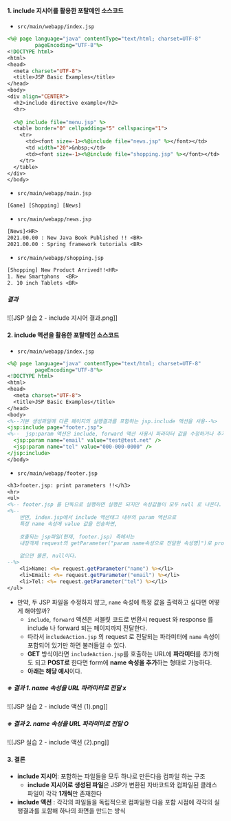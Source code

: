 
#### 1. include 지시어를 활용한 포탈메인 소스코드

- `src/main/webapp/index.jsp`
```jsp
<%@ page language="java" contentType="text/html; charset=UTF-8"  
         pageEncoding="UTF-8"%>  
<!DOCTYPE html>  
<html>  
<head>  
  <meta charset="UTF-8">  
  <title>JSP Basic Examples</title>  
</head>  
<body>  
<div align="CENTER">  
  <h2>include directive example</h2>  
  <hr>  
  
  <%@ include file="menu.jsp" %>  
  <table border="0" cellpadding="5" cellspacing="1">  
    <tr>  
      <td><font size=-1><%@include file="news.jsp" %></font></td>  
      <td width="20">&nbsp;</td>  
      <td><font size=-1><%@include file="shopping.jsp" %></font></td>  
    </tr>  
  </table>  
</div>  
</body>
```

- `src/main/webapp/main.jsp`
```jsp
[Game] [Shopping] [News]
```

- `src/main/webapp/news.jsp`
```jsp
[News]<HR>  
2021.00.00 : New Java Book Published !! <BR>  
2021.00.00 : Spring framework tutorials <BR>
```

- `src/main/webapp/shopping.jsp`
```jsp
[Shopping] New Product Arrived!!<HR>  
1. New Smartphons  <BR>  
2. 10 inch Tablets <BR>
```

##### 결과

![[JSP 실습 2 - include 지시어 결과.png]]


#### 2. include 액션을 활용한 포탈메인 소스코드

- `src/main/webapp/index.jsp`
```jsp
<%@ page language="java" contentType="text/html; charset=UTF-8"  
         pageEncoding="UTF-8"%>  
<!DOCTYPE html>  
<html>  
<head>  
  <meta charset="UTF-8">  
  <title>JSP Basic Examples</title>  
</head>  
<body>  
<%--기본 생성파일에 다른 페이지의 실행결과를 포함하는 jsp.include 액션을 사용--%>  
<jsp:include page="footer.jsp">  
<%--  jsp:param 액션은 include, forward 액션 사용시 파라미터 값을 수정하거나 추가--%>  
  <jsp:param name="email" value="test@test.net" />  
  <jsp:param name="tel" value="000-000-0000" />  
</jsp:include>  
</body>
```

- `src/main/webapp/footer.jsp`
```jsp
<h3>footer.jsp: print parameters !!</h3>  
<hr>  
<ul>  
<%-- footer.jsp 를 단독으로 실행하면 실행은 되지만 속성값들이 모두 null 로 나온다. includeAction.jsp 를 실행하면 email 과 tel 은 출력되고 name 만 null로 나온다.--%>  
<%--  
    반면, index.jsp에서 include 액션태그 내부의 param 액션으로  
    특정 name 속성에 value 값을 전송하면,  
  
    호출되는 jsp파일(현재, footer.jsp) 측에서는  
    내장객체 request의 getParameter("param name속성으로 전달한 속성명]")로 props 값을 전달받을 수 있다.  
  
    없으면 물론, null이다.  
--%>  
    <li>Name: <%= request.getParameter("name") %></li>  
    <li>Email: <%= request.getParameter("email") %></li>  
    <li>Tel: <%= request.getParameter("tel") %></li>  
</ul>
```


- 만약, 두 JSP 파일을 수정하지 않고, `name` 속성에 특정 값을 출력하고 싶다면 어떻게 해야할까?
	- `include`, `forward` 액션은 서블릿 코드로 변환시 request 와 response 를 include 나 forward 되는 페이지까지 전달한다.
	- 따라서 i`ncludeAction.jsp` 의 request 로 전달되는 파라미터에 `name` 속성이 포함되어 있기만 하면 불러들일 수 있다.
	- **GET** 방식이라면 `includeAction.jsp`를 호출하는 URL에 **파라미터**를 추가해도 되고 **POST로** 한다면 form에 **name 속성을 추가**하는 형태로 가능하다.
	- **아래는 해당 예시**이다.

##### ※ 결과 1. name 속성을 URL 파라미터로 전달 x
![[JSP 실습 2 - include 액션 (1).png]]

##### ※ 결과 2. name 속성을 URL 파라미터로 전달 O
![[JSP 실습 2 - include 액션 (2).png]]


#### 3. 결론
- **include 지시어**: 포함하는 파일들을 모두 하나로 만든다음 컴파일 하는 구조
	- **include 지시어로 생성된 파일**은 JSP가 변환된 자바코드와 컴파일된 클래스 파일이 각각 **1개씩**만 존재한다
- **include 액션** : 각각의 파일들을 독립적으로 컴파일한 다음 포함 시점에 각각의 실행결과를 포함해 하나의 화면을 만드는 방식